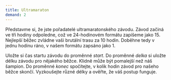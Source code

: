 ```yaml
---
title: Ultramaraton
demand: 2
---
```


Představme si, že jste pořadatelé ultramaratonského závodu. Závod začiná ve tři hodiny odpoledne, což ve 24-hodinovém formátu zapíšeme jako 15. Nejlepší běžec zvládne vaši brutální trasu za 10 hodin. Doběhne tedy v jednu hodinu ráno, v našem formátu zapsáno jako 1.

Uložte si čas startu závodu do proměnné <var>start</var>. Do proměnné <var>delka</var> si uložte délku závodu pro nějakého běžce. Klidně může být pomalejší než náš šampion. Do proměnné <var>konec</var> spočítejte, v kolik hodin závod pro našeho běžce skončí. Vyzkoušejte různé délky a ověřte, že váš postup funguje.
